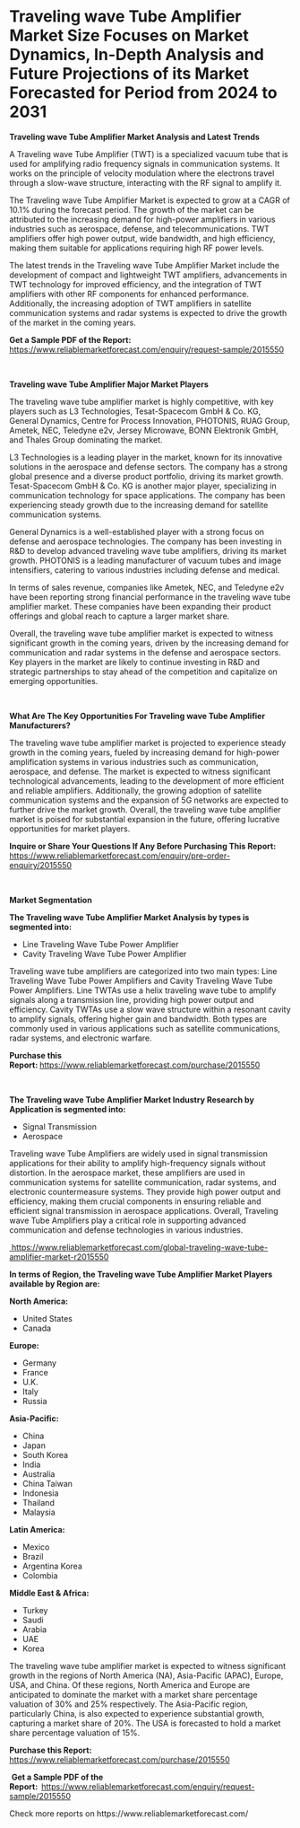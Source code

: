 <p><h1>Traveling wave Tube Amplifier Market Size Focuses on Market Dynamics, In-Depth Analysis and Future Projections of its Market Forecasted for Period from 2024 to 2031</h1></p><p><strong>Traveling wave Tube Amplifier Market Analysis and Latest Trends</strong></p>
<p><p>A Traveling wave Tube Amplifier (TWT) is a specialized vacuum tube that is used for amplifying radio frequency signals in communication systems. It works on the principle of velocity modulation where the electrons travel through a slow-wave structure, interacting with the RF signal to amplify it.</p><p>The Traveling wave Tube Amplifier Market is expected to grow at a CAGR of 10.1% during the forecast period. The growth of the market can be attributed to the increasing demand for high-power amplifiers in various industries such as aerospace, defense, and telecommunications. TWT amplifiers offer high power output, wide bandwidth, and high efficiency, making them suitable for applications requiring high RF power levels.</p><p>The latest trends in the Traveling wave Tube Amplifier Market include the development of compact and lightweight TWT amplifiers, advancements in TWT technology for improved efficiency, and the integration of TWT amplifiers with other RF components for enhanced performance. Additionally, the increasing adoption of TWT amplifiers in satellite communication systems and radar systems is expected to drive the growth of the market in the coming years.</p></p>
<p><strong>Get a Sample PDF of the Report:&nbsp;</strong> <a href="https://www.reliablemarketforecast.com/enquiry/request-sample/2015550">https://www.reliablemarketforecast.com/enquiry/request-sample/2015550</a></p>
<p>&nbsp;</p>
<p><strong>Traveling wave Tube Amplifier Major Market Players</strong></p>
<p><p>The traveling wave tube amplifier market is highly competitive, with key players such as L3 Technologies, Tesat-Spacecom GmbH & Co. KG, General Dynamics, Centre for Process Innovation, PHOTONIS, RUAG Group, Ametek, NEC, Teledyne e2v, Jersey Microwave, BONN Elektronik GmbH, and Thales Group dominating the market. </p><p>L3 Technologies is a leading player in the market, known for its innovative solutions in the aerospace and defense sectors. The company has a strong global presence and a diverse product portfolio, driving its market growth. Tesat-Spacecom GmbH & Co. KG is another major player, specializing in communication technology for space applications. The company has been experiencing steady growth due to the increasing demand for satellite communication systems.</p><p>General Dynamics is a well-established player with a strong focus on defense and aerospace technologies. The company has been investing in R&D to develop advanced traveling wave tube amplifiers, driving its market growth. PHOTONIS is a leading manufacturer of vacuum tubes and image intensifiers, catering to various industries including defense and medical.</p><p>In terms of sales revenue, companies like Ametek, NEC, and Teledyne e2v have been reporting strong financial performance in the traveling wave tube amplifier market. These companies have been expanding their product offerings and global reach to capture a larger market share.</p><p>Overall, the traveling wave tube amplifier market is expected to witness significant growth in the coming years, driven by the increasing demand for communication and radar systems in the defense and aerospace sectors. Key players in the market are likely to continue investing in R&D and strategic partnerships to stay ahead of the competition and capitalize on emerging opportunities.</p></p>
<p>&nbsp;</p>
<p><strong>What Are The Key Opportunities For Traveling wave Tube Amplifier Manufacturers?</strong></p>
<p><p>The traveling wave tube amplifier market is projected to experience steady growth in the coming years, fueled by increasing demand for high-power amplification systems in various industries such as communication, aerospace, and defense. The market is expected to witness significant technological advancements, leading to the development of more efficient and reliable amplifiers. Additionally, the growing adoption of satellite communication systems and the expansion of 5G networks are expected to further drive the market growth. Overall, the traveling wave tube amplifier market is poised for substantial expansion in the future, offering lucrative opportunities for market players.</p></p>
<p><strong>Inquire or Share Your Questions If Any Before Purchasing This Report:</strong> <a href="https://www.reliablemarketforecast.com/enquiry/pre-order-enquiry/2015550">https://www.reliablemarketforecast.com/enquiry/pre-order-enquiry/2015550</a></p>
<p>&nbsp;</p>
<p><strong>Market Segmentation</strong></p>
<p><strong>The Traveling wave Tube Amplifier Market Analysis by types is segmented into:</strong></p>
<p><ul><li>Line Traveling Wave Tube Power Amplifier</li><li>Cavity Traveling Wave Tube Power Amplifier</li></ul></p>
<p><p>Traveling wave tube amplifiers are categorized into two main types: Line Traveling Wave Tube Power Amplifiers and Cavity Traveling Wave Tube Power Amplifiers. Line TWTAs use a helix traveling wave tube to amplify signals along a transmission line, providing high power output and efficiency. Cavity TWTAs use a slow wave structure within a resonant cavity to amplify signals, offering higher gain and bandwidth. Both types are commonly used in various applications such as satellite communications, radar systems, and electronic warfare.</p></p>
<p><strong>Purchase this Report:&nbsp;</strong><a href="https://www.reliablemarketforecast.com/purchase/2015550">https://www.reliablemarketforecast.com/purchase/2015550</a></p>
<p>&nbsp;</p>
<p><strong>The Traveling wave Tube Amplifier Market Industry Research by Application is segmented into:</strong></p>
<p><ul><li>Signal Transmission</li><li>Aerospace</li></ul></p>
<p><p>Traveling wave Tube Amplifiers are widely used in signal transmission applications for their ability to amplify high-frequency signals without distortion. In the aerospace market, these amplifiers are used in communication systems for satellite communication, radar systems, and electronic countermeasure systems. They provide high power output and efficiency, making them crucial components in ensuring reliable and efficient signal transmission in aerospace applications. Overall, Traveling wave Tube Amplifiers play a critical role in supporting advanced communication and defense technologies in various industries.</p></p>
<p><a href="https://www.reliablemarketforecast.com/global-traveling-wave-tube-amplifier-market-r2015550">&nbsp;https://www.reliablemarketforecast.com/global-traveling-wave-tube-amplifier-market-r2015550</a></p>
<p><strong>In terms of Region, the Traveling wave Tube Amplifier Market Players available by Region are:</strong></p>
<p>
    <p> <strong> North America: </strong>
        <ul>
            <li>United States</li>
            <li>Canada</li>
        </ul>
        </p> 
    <p> <strong> Europe: </strong>
        <ul>
            <li>Germany</li>
            <li>France</li>
            <li>U.K.</li>
            <li>Italy</li>
            <li>Russia</li>
        </ul>
        </p> 
    <p> <strong> Asia-Pacific: </strong>
        <ul>
            <li>China</li>
            <li>Japan</li>
            <li>South Korea</li>
            <li>India</li>
            <li>Australia</li>
            <li>China Taiwan</li>
            <li>Indonesia</li>
            <li>Thailand</li>
            <li>Malaysia</li>
        </ul>
        </p> 
    <p> <strong> Latin America: </strong>
        <ul>
            <li>Mexico</li>
            <li>Brazil</li>
            <li>Argentina Korea</li>
            <li>Colombia</li>
        </ul>
        </p> 
    <p> <strong> Middle East & Africa: </strong>
        <ul>
            <li>Turkey</li>
            <li>Saudi</li>
            <li>Arabia</li>
            <li>UAE</li>
            <li>Korea</li>
        </ul>
    </p>
    </p>
<p><p>The traveling wave tube amplifier market is expected to witness significant growth in the regions of North America (NA), Asia-Pacific (APAC), Europe, USA, and China. Of these regions, North America and Europe are anticipated to dominate the market with a market share percentage valuation of 30% and 25% respectively. The Asia-Pacific region, particularly China, is also expected to experience substantial growth, capturing a market share of 20%. The USA is forecasted to hold a market share percentage valuation of 15%.</p></p>
<p><strong>Purchase this Report: </strong><a href="https://www.reliablemarketforecast.com/purchase/2015550">https://www.reliablemarketforecast.com/purchase/2015550</a></p>
<p>&nbsp;<strong>Get a Sample PDF of the Report:&nbsp;&nbsp;</strong><a href="https://www.reliablemarketforecast.com/enquiry/request-sample/2015550">https://www.reliablemarketforecast.com/enquiry/request-sample/2015550</a></p>
<p><strong></strong></p>
<p>Check more reports on https://www.reliablemarketforecast.com/</p>